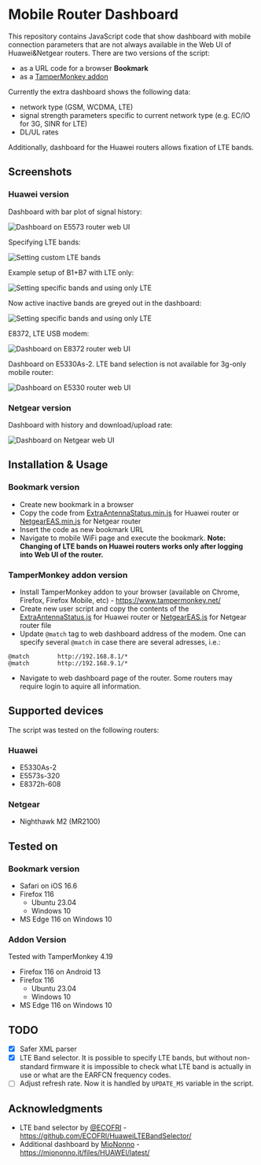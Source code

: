# Mobile Router Dashboard

This repository contains JavaScript code that show dashboard with mobile connection parameters that are not always available in the Web UI of Huawei&Netgear routers. There are two versions of the script:
* as a URL code for a browser **Bookmark**
* as a [TamperMonkey addon](https://www.tampermonkey.net/)

Currently the extra dashboard shows the following data:
* network type (GSM, WCDMA, LTE)
* signal strength parameters specific to current network type (e.g. EC/IO for 3G, SINR for LTE)
* DL/UL rates

Additionally, dashboard for the Huawei routers allows fixation of LTE bands.

## Screenshots

### Huawei version

Dashboard with bar plot of signal history:

![Dashboard on E5573 router web UI](images/e5573.png)

Specifying LTE bands:

![Setting custom LTE bands](images/e5573_2.png)

Example setup of B1+B7 with LTE only:

![Setting specific bands and using only LTE](images/e5573_3.png)

Now active inactive bands are greyed out in the dashboard:

![Setting specific bands and using only LTE](images/e5573_5.png)

E8372, LTE USB modem:

![Dashboard on E8372 router web UI](images/e8372.png)

Dashboard on E5330As-2. LTE band selection is not available for 3g-only mobile router:

![Dashboard on E5330 router web UI](images/e5330.png)

### Netgear version

Dashboard with history and download/upload rate:

![Dashboard on Netgear web UI](images/mr2100.png)

## Installation & Usage

### Bookmark version

* Create new bookmark in a browser
* Copy the code from [ExtraAntennaStatus.min.js](ExtraAntennaStatus.min.js) for Huawei router or [NetgearEAS.min.js](NetgearEAS.min.js) for Netgear router
* Insert the code as new bookmark URL
* Navigate to mobile WiFi page and execute the bookmark. **Note: Changing of LTE bands on Huawei routers works only after logging into Web UI of the router.**

### TamperMonkey addon version

* Install TamperMonkey addon to your browser (available on Chrome, Firefox, Firefox Mobile, etc) - https://www.tampermonkey.net/
* Create new user script and copy the contents of the [ExtraAntennaStatus.js](ExtraAntennaStatus.js) for Huawei router or [NetgearEAS.js](NetgearEAS.js) for Netgear router file
* Update `@match` tag to web dashboard address of the modem. One can specify several `@match` in case there are several adresses, i.e.:

```
@match        http://192.168.8.1/*
@match        http://192.168.9.1/*
```

* Navigate to web dashboard page of the router. Some routers may require login to aquire all information.

## Supported devices

The script was tested on the following routers:

### Huawei

* E5330As-2
* E5573s-320
* E8372h-608

### Netgear

* Nighthawk M2 (MR2100)

## Tested on

### Bookmark version

* Safari on iOS 16.6
* Firefox 116
  * Ubuntu 23.04
  * Windows 10
* MS Edge 116 on Windows 10

### Addon Version

Tested with TamperMonkey 4.19

* Firefox 116 on Android 13
* Firefox 116
  * Ubuntu 23.04
  * Windows 10
* MS Edge 116 on Windows 10

## TODO

* [x] Safer XML parser
* [x] LTE Band selector. It is possible to specify LTE bands, but without non-standard firmware it is impossible to check what LTE band is actually in use or what are the EARFCN frequency codes.
* [ ] Adjust refresh rate. Now it is handled by `UPDATE_MS` variable in the script.

## Acknowledgments

* LTE band selector by [@ECOFRI](https://github.com/ECOFRI) - https://github.com/ECOFRI/HuaweiLTEBandSelector/
* Additional dashboard by [MioNonno](https://www.youtube.com/@miononno) - https://miononno.it/files/HUAWEI/latest/
